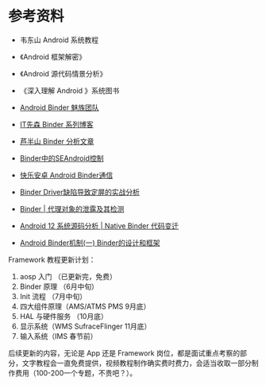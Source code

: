 # 参考资料

* 韦东山 Android 系统教程
* 《Android 框架解密》
* 《Android 源代码情景分析》
* 《深入理解 Android 》系统图书
* [Android Binder 魅族团队](http://kernel.meizu.com/android-binder.html)
* [IT先森 Binder 系列博客](https://blog.csdn.net/tkwxty/article/details/102824924)
* [芦半山 Binder 分析文章](https://juejin.cn/post/6844903961128878094)

* [Binder中的SEAndroid控制](https://mp.weixin.qq.com/s/O0t2wOPmSDo-ZTYhTHidfQ)
* [快乐安卓 Android Binder通信](https://blog.csdn.net/yangwen123/category_1609389.html)

* [Binder Driver缺陷导致定屏的实战分析](https://mp.weixin.qq.com/s/8lr0q-6cKY8b5c-V_XZLNA)

* [Binder | 代理对象的泄露及其检测](https://juejin.cn/post/7024432171779620894)
* [Android 12 系统源码分析 | Native Binder 代码变迁](https://www.cnblogs.com/wanghongzhu/p/15551978.html)
* [Android Binder机制(一) Binder的设计和框架](http://wangkuiwu.github.io/2014/09/01/Binder-Introduce/)


Framework 教程更新计划：

1. aosp 入门 （已更新完，免费）
2. Binder 原理 （6月中旬）
3. Init 流程 （7月中旬）
4. 四大组件原理（AMS/ATMS PMS 9月底）
5. HAL 与硬件服务 （10月底）
6. 显示系统（WMS SufraceFlinger 11月底）
7. 输入系统（IMS 春节前）

后续更新的内容，无论是 App 还是 Framework 岗位，都是面试重点考察的部分，文字教程会一直免费提供，视频教程制作确实费时费力，会适当收取一部分制作费用（100-200一个专题，不贵吧？）。